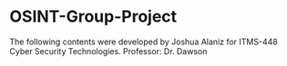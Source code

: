 # OSINT-Group-Project
The following contents were developed by Joshua Alaniz for ITMS-448 Cyber Security Technologies. 
Professor: Dr. Dawson
